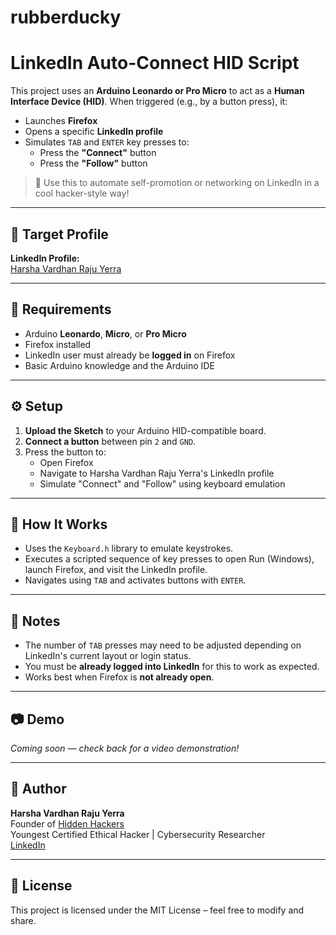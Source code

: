 # rubberducky

# LinkedIn Auto-Connect HID Script

This project uses an **Arduino Leonardo or Pro Micro** to act as a **Human Interface Device (HID)**. When triggered (e.g., by a button press), it:

- Launches **Firefox**
- Opens a specific **LinkedIn profile**
- Simulates `TAB` and `ENTER` key presses to:
  - Press the **"Connect"** button
  - Press the **"Follow"** button

> 🚀 Use this to automate self-promotion or networking on LinkedIn in a cool hacker-style way!

---

## 👤 Target Profile

**LinkedIn Profile:**  
[Harsha Vardhan Raju Yerra](https://www.linkedin.com/in/harsha-vardhan-raju-2155a9314/)

---

## 🧰 Requirements

- Arduino **Leonardo**, **Micro**, or **Pro Micro**
- Firefox installed
- LinkedIn user must already be **logged in** on Firefox
- Basic Arduino knowledge and the Arduino IDE

---

## ⚙️ Setup

1. **Upload the Sketch** to your Arduino HID-compatible board.
2. **Connect a button** between pin `2` and `GND`.
3. Press the button to:
   - Open Firefox
   - Navigate to Harsha Vardhan Raju Yerra's LinkedIn profile
   - Simulate "Connect" and "Follow" using keyboard emulation

---

## 🧠 How It Works

- Uses the `Keyboard.h` library to emulate keystrokes.
- Executes a scripted sequence of key presses to open Run (Windows), launch Firefox, and visit the LinkedIn profile.
- Navigates using `TAB` and activates buttons with `ENTER`.

---

## 📝 Notes

- The number of `TAB` presses may need to be adjusted depending on LinkedIn's current layout or login status.
- You must be **already logged into LinkedIn** for this to work as expected.
- Works best when Firefox is **not already open**.

---

## 📷 Demo

*Coming soon — check back for a video demonstration!*

---

## 🤖 Author

**Harsha Vardhan Raju Yerra**  
Founder of [Hidden Hackers](https://hiddenhackers.in)  
Youngest Certified Ethical Hacker | Cybersecurity Researcher  
[LinkedIn](https://www.linkedin.com/in/harsha-vardhan-raju-2155a9314/)

---

## 📜 License

This project is licensed under the MIT License – feel free to modify and share.
